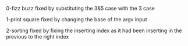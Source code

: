 0-fizz buzz fixed by substituting the 3&5 case with the 3 case

1-print square fixed by changing the base of the argv input

2-sorting fixed by fixing the inserting index as it had been inserting in the previous to the right index
